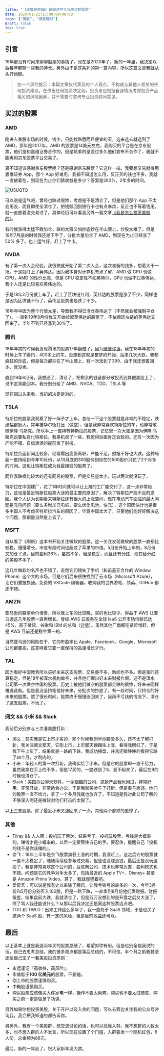 ```yaml
---
title: "【深度理财06】聊聊这些年我买过的股票"
date: 2020-01-21T13:09:00+08:00
tags: ["美股", "深度理财"] 
draft: false
toc: true
---
```


## 引言

19年都没有时间来聊聊股票的事情了，现在是2020年了，新的一年里，我决定以后每年都聊一些我的持仓。另外由于是这系列的第一篇内容，所以这篇文章我就从头开始聊。

> 加一个风险提示：本篇文章仅代表我的个人观点，不构成与其他人相关的任何投资建议。在作出任何投资决定前，投资者应根据自身情况考虑投资产品相关的风险因素，并于需要时咨询专业投资顾问意见。

## 买过的股票

<!--more-->

### AMD

刚进入美股市场的时候，钱少，只能找熟悉而且便宜的买，选来选去就选到了 AMD，那年是2017年，AMD 的股票是14美元左右，我购买的平台是在京东股票，他们是和嘉维证券合作的，但是坑爹的是没过多久他们宣布不合作了，我就不能再用京东股票平台交易了。

真不知道该感谢京东股票呢？还是感谢京东股票？它这样一搞，我要想交易就得用嘉维证券 App，那个 App 好难用，我都不知道怎么用，反正买的钱也不多，我就一直放着在，到现在为止你们猜收益是多少？答案是260%，2年多的时间。

![U5UQTQ](https://blog-1251237404.cos.ap-guangzhou.myqcloud.com/U5UQTQ.jpg!m)

可以说是运气吧，曾经也跌过很惨，考虑是不是清仓了，但是他们那个 App 不太会用没，而且即使全清仓了，把钱赎回到银行卡也有点麻烦，反正也不等着钱用，就一直放着没交易过了。具体经历可以看我另外一篇文章[《我是怎么投资美股的》](https://blog.forecho.com/how-do-i-invest-in-american-stocks.html)。

有时候涨得太猛不敢加仓，跌的太狠又怕抄底抄在半山腰上，炒股太难了。但是19年7月底的时候我还是下手了，分批大量加仓了 AMD，到现在为止已经涨了 50% 多了。也上运气好，赶上了牛市。

### NVDA

有了第一次入金经验，我很快就开始了第二次入金，这次准备的钱多，想着大干一场。于是就盯上了英伟达。因为我本身对计算机有点了解，AMD 做 GPU 也做 CPU，AMD 的性价比高，但是 CPU 稳定性不如英特尔，GPU 也做不过英伟达。我个人还是比较喜欢英伟达的。

于是18年2月份就上车了，赶上了区块链红利，英伟达的股票是涨了不少，同样也是因为区块链不行了，英伟达股票也是跌了不少。

18年年中因为整个行情太差，导致我不得已清仓英伟达了（不然就会被强制平仓了），一直到19年8月份我又开始捡起英伟达的股票了，不依赖区块链的英伟达又回来了。半年不到已经涨到30%了。

### 腾讯

18年年初的时候我发现腾讯的股票17年翻倍了，因为[赌徒谬误](https://blog.forecho.com/financedeep-05.html)，我在18年年初的时候上车了腾讯，400多上的车。没想到这就是噩梦的开始，后来几次大跌，我都疯狂的抄底，但是每次都抄在了半山腰上，有一次涨到了399，由于我还想着回本，就没卖。

直到19年8月份，我想通了，清仓了，把剩余的钱全部分散投资到其他美股上了，说不定真能回本。我分别分给了 AMD、NVDA、TDD、TSLA 等

现在回过头来看，当初的决定是对的。


### TSLA

特斯拉的股票我观察了好一阵子才上车。总结一下这个股票就是非常的不稳定，跌涨幅都挺大，常年被华尔街打压（做空），但是我非常喜欢特斯拉的车，也非常敬佩伊隆·马斯克。所以手上一直持有特斯拉的股票，记忆里一次大涨是因为伊隆·马斯克说要私有化特斯拉，我乘机卖了一些，我觉得后面肯定会跌的。还有一次因为产能不错，自信满满的提前发了财报。

特斯拉负面新闻比较多，经常爆出高管离职，产能不足，财报不好也大跌。这种局面一直持续到今年10月份，从10月底的300股价到现在的500股价只花了2个月多的时间。这也让特斯拉成为我最赚钱的股票了。

同样涨跌幅比较大的还有网易的股票，但是交易量太小，玩过两次就没玩了。

特斯拉在中国建厂，花了1年时间就可以让上海的工厂能交付了，这一点非常给力，这也是最近特斯拉股票大涨的最主要的原因了，解决了特斯拉产能不足的原因。我个人认为长期看来特斯拉还有很大的上涨空间，现在电动汽车面临的最大问题是充电问题（要么多增加充电桩，要么优化电池、快充），这个原因估计也是很多中国人不考虑买特斯拉汽车的原因了，毕竟中国太大了，只要他们能好好解决这个问题，那销量自然是上去了。

### MSFT

自从看了《刷新》这本书开始关注微软的股票，这一关注发现微软的股票一直都比较稳，慢慢增长，市值有段时间也超过了苹果的市值。5月份开始上车的，8月份又加仓了点。目前盈利26%，虽然不多，但是稳妥，而且还有分红，现在给分红的美股不多了。

这几年微软的名声也不错了，虽然它们错失了手机（和诺基亚合作的 Window Phone）这个大的市场，但是它们后来很快找到了云市场（Microsoft Azure），让它们重振旗鼓。免费的 VSCode 编辑器，收购我的世界游戏、领英、GitHub 都还不错。

### AMZN

亚马逊的股票单价很贵，所以我上车的比较晚，买的也比较少。得益于 AWS 让亚马逊这几年股票一直再增长。曾经 AWS 云服务在全球 IaaS 公开市场份额已达45%，高于微软、谷歌和 IBM 的总和（[详情](https://www.canalys.com/newsroom/cloud-market-share-q4-2018-and-full-year-2018)）。虽然其他厂商都在紧赶慢赶，但是 AWS 目前还是稳坐第一的。

当然亚马逊的风险在于，它的市盈率比 Apple、Facebook、Google、Microsoft 公司都要高，这意味着它要一直保持的高速增长才行。

### TAL

因为看好中国教育所以买好未来这支股票，交易量不多，新闻也不多。但是涨的还算稳定。但是18年被浑水机构做空，并且他们爆出好未来财报作假。这不是浑水公司第一次做空中国的股票。历史上被他们做空的股票都会跌的很惨，好未来同样难逃此劫。但是我没坚持相信好未来，分批次的抄底了。有一段时间，只持仓的好未来的股票。熬了很长时间，股票终于慢慢涨回来了，我再不亏钱的情况下，清仓了这支股票，不玩了。


### 阅文 && 小米 && Slack

我前后分别参与三次港美股打新：

- 阅文：其实我是它上市才买的，那个时候我刚学炒股没多久，还不太了解打新，我关注阅文那天，它刚上市，上市那天蹭蹭往上涨，看得我眼红了。于是我下午上车了，结果就是一路的下跌，我成功接盘，并且还眼睁睁的看得它跌了四个月，才割肉的。
- 小米：年轻人的第一次打新，我确实给了小米。但是它的股票却一直不给力，虽然我拿在手上的不多，但是17买的，一路跌到了8，爱不起来了，最后在9的时候也清仓了。
- Slack：美国办公聊天软件，一家很酷的公司，这款产品我也用过，非常好用，非常开放，非常适合办公。于是我就买参与了打新，但是事与愿违，他们的股票一直不给力，拿了一个多月我就也放弃了。不知道是我对此公司了解的不够深入呢还是微软对他们打击的太狠了。

以上三支股票，除了最近小米又涨回来了一点，其他两个都跌的更惨了。


### 其他

- Tilray && 人人网：投机玩了两次，结果亏了。投机玩股票，亏钱是大概率的，赚钱才是小概率的，以后一定要管住自己的手。要忍住，提醒自己『投机的钱不是你该赚的』。
- 奈飞：18年上半年是奈飞股票疯狂上涨的时期，我没赶上。这之后它的股票就一直不太稳定了，陆陆续续也参与过交易，但是也没赚到钱，最后还是没玩这股了。我是非常喜欢这个公司的，互联网公司，技术也非常厉害，盈利模式也不错。问题是它的竞争对手太多了，包括最近的 Apple TV+、Disney+ 甚至是 Amazon Prime Video。算了，我就观望着吧。
- 爱奇艺：可以说是我有史以来除了腾讯，让我亏钱亏的最多的一次，今年3月份和5月份分别买入100股，但是一路下跌，一直拿到8月份他们发财报。财报很差，结果盘前大跌，我就清仓了，但是万万没想到的是开盘之后又大涨了，除了骂人我还能说什么？从那以后我决定还是离这种股票远点吧。
- TDD 和 TWLO：出来工作这么多年了，我一直处于 SaaS 领域，于是也买了这两个 SaaS 股，有一定的风险，但是目前收益还可以。

## 最后

以上基本上就是我这两年买的股票总结了，希望对你有用。但是也别全信我说的话，自己去思考总结，我的很多观点都是事后总结的，不可信。半个月之前我甚至还给自己定了一套美股投资原则：

- 永远谨记『高收益，高风险』。
- 市值低于**100 亿美元**的股票，不要碰。
- 刚上市的股票谨慎购买。
- 中概股谨慎购买。
- 购买股票应该像买大件家电一样，操作不要太频繁，购买也不要太过随意，购买之前一定是做足了功课。

另外如果你想投资美股，关于开户以及入金的问题，可以去旁边关注我的公众号咨询我，我会把我知道的都告诉你。

另另外，我有一个美股群，想交流讨论的话，也可以找我入群。我不想群的人数太多，也不想入群的人不发言，所以现在设置了个门槛，入群要发一个随机红包，8人份，总金额为88元。

最后，新的一年到了，祝大家新年发大财。